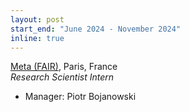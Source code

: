 ```yaml
---
layout: post
start_end: "June 2024 - November 2024"
inline: true
---
```


[Meta (FAIR)](https://meta.com), Paris, France \
*Research Scientist Intern*
- Manager: Piotr Bojanowski

